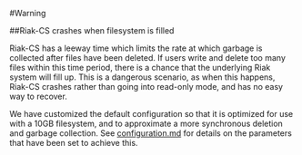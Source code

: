 #Warning

##Riak-CS crashes when filesystem is filled

Riak-CS has a leeway time which limits the rate at which garbage is collected after files have been deleted. If users write and delete too many files within this time period, there is a chance that the underlying Riak system will fill up. This is a dangerous scenario, as when this happens, Riak-CS crashes rather than going into read-only mode, and has no easy way to recover.

We have customized the default configuration so that it is optimized for use with a 10GB filesystem, and to approximate a more synchronous deletion and garbage collection. See [configuration.md](configuration.md) for details on the parameters that have been set to achieve this.
